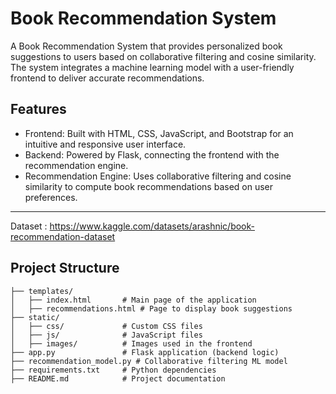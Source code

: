 # Book Recommendation System

A Book Recommendation System that provides personalized book suggestions to users based on collaborative filtering and cosine similarity. The system integrates a machine learning model with a user-friendly frontend to deliver accurate recommendations.

## Features
- Frontend: Built with HTML, CSS, JavaScript, and Bootstrap for an intuitive and responsive user interface.
- Backend: Powered by Flask, connecting the frontend with the recommendation engine.
- Recommendation Engine: Uses collaborative filtering and cosine similarity to compute book recommendations based on user preferences.

---

Dataset : https://www.kaggle.com/datasets/arashnic/book-recommendation-dataset

## Project Structure
```plaintext
├── templates/
│   ├── index.html       # Main page of the application
│   ├── recommendations.html # Page to display book suggestions
├── static/
│   ├── css/             # Custom CSS files
│   ├── js/              # JavaScript files
│   ├── images/          # Images used in the frontend
├── app.py               # Flask application (backend logic)
├── recommendation_model.py # Collaborative filtering ML model
├── requirements.txt     # Python dependencies
├── README.md            # Project documentation

